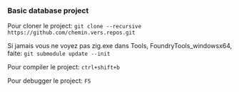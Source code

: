 ###  Basic database project

Pour cloner le project:
`git clone --recursive https://github.com/chemin.vers.repos.git`

Si jamais vous ne voyez pas zig.exe dans Tools, FoundryTools_windowsx64, faite:
`git submodule update --init`

Pour compiler le project:
`ctrl+shift+b`

Pour debugger le project:
`F5`
